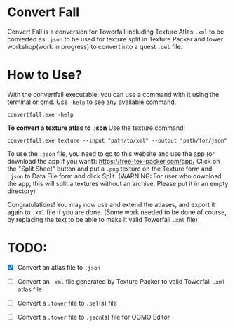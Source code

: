 # Convert Fall
Convert Fall is a conversion for Towerfall including Texture Atlas `.xml` to be converted as `.json` to be used for texture split in Texture Packer
and tower workshop(work in progress) to convert into a quest `.oel` file.

# How to Use?
With the convertfall executable, you can use a command with it using the terminal or cmd. Use `-help` to see any available command.
```
convertfall.exe -help
```

**To convert a texture atlas to .json**
Use the texture command:
```
convertfall.exe texture --input "path/to/xml" --output "path/for/json" 
```
To use the `.json` file, you need to go to this website and use the app (or download the app if you want):
https://free-tex-packer.com/app/
Click on the "Split Sheet" button and put a `.png` texture on the Texture form and `.json` to Data File form and click Split. (WARNING: For user who download the app, this will split a textures without an archive. Please put it in an empty directory)

Congratulations! You may now use and extend the atlases, and export it again to `.xml` file if you are done. (Some work needed to be done of course, by replacing the text to be able to make it valid Towerfall `.xml` file)


# TODO:
- [x] Convert an atlas file to `.json`

- [ ] Convert an `.xml` file generated by Texture Packer to valid Towerfall `.xml` atlas file

- [ ] Convert a `.tower` file to `.oel`(s) file

- [ ] Convert a `.tower` file to `.json`(s) file for OGMO Editor
